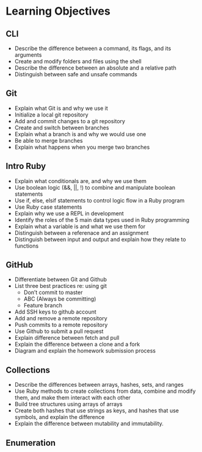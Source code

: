 # Learning Objectives

## CLI

-	Describe the difference between a command, its flags, and its arguments
-	Create and modify folders and files using the shell
-	Describe the difference between an absolute and a relative path
-	Distinguish between safe and unsafe commands

## Git

- Explain what Git is and why we use it
- Initialize a local git repository
- Add and commit changes to a git repository
- Create and switch between branches
- Explain what a branch is and why we would use one
- Be able to merge branches
- Explain what happens when you merge two branches

## Intro Ruby

- Explain what conditionals are, and why we use them
- Use boolean logic (&&, ||, !) to combine and manipulate boolean statements
- Use if, else, elsif statements to control logic flow in a Ruby program
- Use Ruby case statements
- Explain why we use a REPL in development
- Identify the roles of the 5 main data types used in Ruby programming
- Explain what a variable is and what we use them for
- Distinguish between a referenace and an assignment
- Distinguish between input and output and explain how they relate to functions

## GitHub

- Differentiate between Git and Github
- List three best practices re: using git
  - Don’t commit to master
  - ABC (Always be committing)
  - Feature branch
- Add SSH keys to github account
- Add and remove a remote repository
- Push commits to a remote repository
- Use Github to submit a pull request
- Explain difference between fetch and pull
- Explain the difference between a clone and a fork
- Diagram and explain the homework submission process

## Collections

-	Describe the differences between arrays, hashes, sets, and ranges
-	Use Ruby methods to create collections from data, combine and modify them, and make them interact with each other
-	Build tree structures using arrays of arrays
-	Create both hashes that use strings as keys, and hashes that use symbols, and explain the difference
-	Explain the difference between mutability and immutability.


## Enumeration
